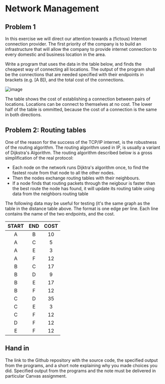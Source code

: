# Network Management

## Problem 1

In this exercise we will direct our attention towards a (fictous) Internet connection provider. The first priority of the company is to build an infrastructure that will allow the company to provide internet connection to every domestic and business location in the area.

Write a program that uses the data in the table below, and finds the cheapest way of connecting all locations. The output of the program shall be the connections that are needed specified with their endpoints in brackets (e.g. [A B]), and the total cost of the connections.

![image](https://user-images.githubusercontent.com/79321698/165085009-2467636a-1bcd-4d52-ba49-95833a41ac76.png)

The table shows the cost of establishing a connection between pairs of locations. Locations can be connect to themselves at no cost. The lower half of the table is ommitted, because the cost of a connection is the same in both directions.

## Problem 2: Routing tables

One of the reason for the success of the TCP/IP internet, is the robustness of the routing algorithm. The routing algorithm used in IP, is usually a variant of Dijkstra's Algorithm. The routing algorithm described below is a gross simplification of the real protocol:

- Each node on the network runs Dijktra's algorithm once, to find the fastest route from that node to all the other nodes.
- Then the nodes exchange routing tables with their neighbours.
- If a node finds that routing packets through the neigbour is faster than the best route the node has found, it will update its routing table using data from the neighbors routing table

The following data may be useful for testing (it's the same graph as the table in the distance table above. The format is one edge per line. Each line contains the name of the two endpoints, and the cost.

| START  | END    | COST   |
| :----: | :----: | :----: |
| A | B | 10 |
| A | C | 5  |
| A | E | 3  |
| A | F | 12 |
| B | C | 17 |
| B | D | 9  |
| B | E | 17 |
| B | F | 12 |
| C | D | 35 |
| C | E | 3  |
| C | F | 12 |
| D | F | 12 |
| E | F | 12 |

## Hand in
The link to the Github repository with the source code, the specified output from the programs, and a short note explaining why you made choices you did. Specified output from the programs and the note must be delivered in particular Canvas assignment.
